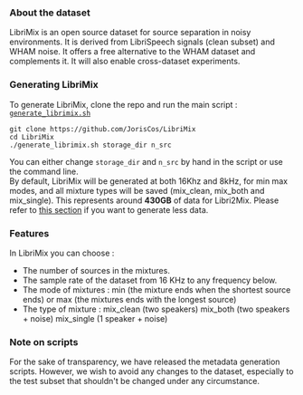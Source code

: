 ### About the dataset
LibriMix is an open source dataset for source separation in noisy 
environments. It is derived from LibriSpeech signals (clean subset) 
and WHAM noise. It offers a free alternative to the WHAM dataset 
and complements it. It will also enable cross-dataset experiments.

### Generating LibriMix
To generate LibriMix, clone the repo and run the main script : 
[`generate_librimix.sh`](./generate_librimix.sh)

```
git clone https://github.com/JorisCos/LibriMix
cd LibriMix 
./generate_librimix.sh storage_dir n_src
```
You can either change `storage_dir` and `n_src` by hand in 
the script or use the command line.  
By default, LibriMix will be generated at both 16Khz and 8kHz, for
min max modes, and all mixture types will be saved (mix_clean, 
mix_both and mix_single). This represents around **430GB** 
of data for Libri2Mix. Please refer to 
[this section](#Features) if you want to generate less data.


### Features
In LibriMix you can choose :
* The number of sources in the mixtures.
* The sample rate  of the dataset from 16 KHz to any frequency below. 
* The mode of mixtures : min (the mixture ends when the shortest source
 ends) or max (the mixtures ends with the longest source)
 * The type of mixture : mix_clean (two speakers) mix_both (two 
 speakers + noise) mix_single (1 speaker + noise)
 
### Note on scripts
For the sake of transparency, we have released the metadata generation 
scripts. However, we wish to avoid any changes to the dataset, 
especially to the test subset that shouldn't be changed under any 
circumstance.
